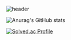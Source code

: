 ![header](https://capsule-render.vercel.app/api?type=venom&color=random&height=400&section=header&text=SUSOT&desc=game%20programer&fontSize=90&descSize=40&fontColor=999999&fontAlighY=50)


![Anurag's GitHub stats](https://github-readme-stats.vercel.app/api?username=SUSOT&show_icons=true&theme=radical)

[![Solved.ac Profile](http://mazassumnida.wtf/api/generate_badge?boj=SUSOT)](https://solved.ac/SUSOT)<br/>
